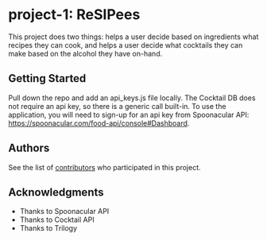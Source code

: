 # project-1: ReSIPees

This project does two things: helps a user decide based on ingredients what recipes they can cook, and helps a user decide what cocktails they can make based on the alcohol they have on-hand.

## Getting Started

Pull down the repo and add an api_keys.js file locally. The Cocktail DB does not require an api key, so there is a generic call built-in. To use the application, you will need to sign-up for an api key from Spoonacular API: https://spoonacular.com/food-api/console#Dashboard.


## Authors

See the list of [contributors](https://github.com/fmflores/project-1/contributors) who participated in this project.

## Acknowledgments

* Thanks to Spoonacular API
* Thanks to Cocktail API
* Thanks to Trilogy
